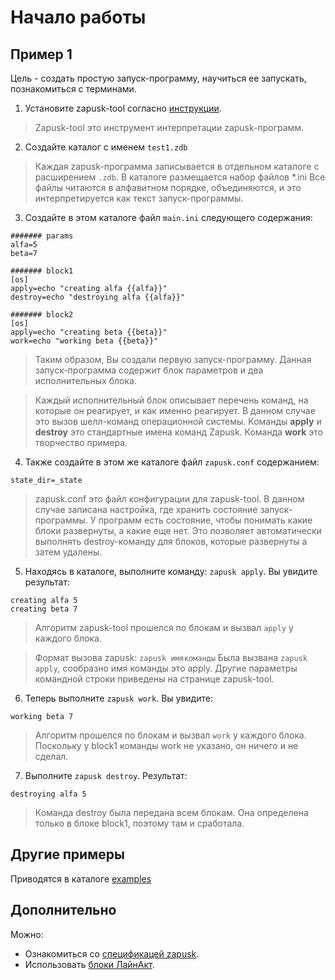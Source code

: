 # Начало работы

## Пример 1

Цель - создать простую запуск-программу, научиться ее запускать, познакомиться с терминами.

1. Установите zapusk-tool согласно [инструкции](https://github.com/pavelvasev/zapusk-tool).
> Zapusk-tool это инструмент интерпретации zapusk-программ.

2. Создайте каталог с именем `test1.zdb`
> Каждая zapusk-программа записывается в отдельном каталоге с расширением `.zdb`.
> В каталоге размещается набор файлов *.ini
> Все файлы читаются в алфавитном порядке, объединяются, и это интерпретируется как текст запуск-программы.

3. Создайте в этом каталоге файл `main.ini` следующего содержания:
```
####### params
alfa=5
beta=7

####### block1
[os]
apply=echo "creating alfa {{alfa}}"
destroy=echo "destroying alfa {{alfa}}"

####### block2
[os]
apply=echo "creating beta {{beta}}"
work=echo "working beta {{beta}}"
```
> Таким образом, Вы создали первую запуск-программу.
> Данная запуск-программа содержит блок параметров и два исполнительных блока.

> Каждый исполнительный блок описывает перечень команд, на которые
> он реагирует, и как именно реагирует.
> В данном случае это вызов шелл-команд операционной системы.
> Команды **apply** и **destroy** это стандартные имена команд Zapusk.
> Команда **work** это творчество примера.

4. Также создайте в этом же каталоге файл `zapusk.conf` содержанием:
```
state_dir=_state
```
> zapusk.conf это файл конфигурации для zapusk-tool. В данном случае записана настройка,
> где хранить состояние запуск-программы. У программ есть состояние, чтобы понимать
> какие блоки развернуты, а какие еще нет. Это позволяет автоматически
> выполнять destroy-команду для блоков, которые развернуты а затем удалены.

5. Находясь в каталоге, выполните команду: `zapusk apply`. Вы увидите результат:
```
creating alfa 5
creating beta 7
```
> Алгоритм zapusk-tool прошелся по блокам и вызвал `apply` у каждого блока.

> Формат вызова zapusk: `zapusk имякоманды`
> Была вызвана `zapusk apply`, сообразно имя команды это apply.
> Другие параметры командной строки приведены на странице zapusk-tool.

6. Теперь выполните `zapusk work`. Вы увидите:
```
working beta 7
```
> Алгоритм прошелся по блокам и вызвал `work` у каждого блока.
> Поскольку у block1 команды work не указано, он ничего и не сделал.

7. Выполните `zapusk destroy`. Результат:
```
destroying alfa 5
```
> Команда destroy была передана всем блокам. Она определена только
> в блоке block1, поэтому там и сработала.

## Другие примеры

Приводятся в каталоге [examples](examples)

## Дополнительно

Можно:
* Ознакомиться со [спецификацей zapusk](spec-1.md).
* Использовать [блоки ЛайнАкт](https://github.com/pavelvasev/zapusk-lact-libs).
